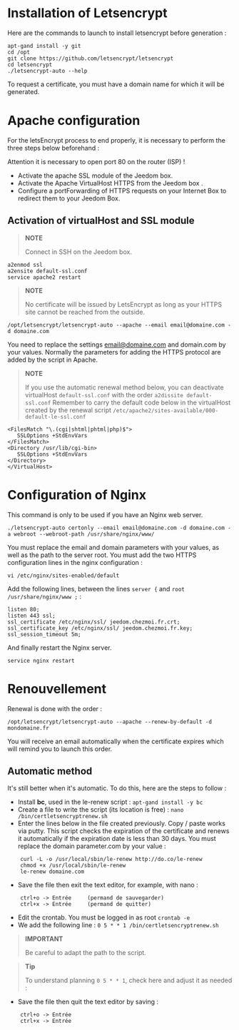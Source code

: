 # Installation of Letsencrypt

Here are the commands to launch to install letsencrypt before generation :

````
apt-gand install -y git
cd /opt
git clone https://github.com/letsencrypt/letsencrypt
cd letsencrypt
./letsencrypt-auto --help
````

To request a certificate, you must have a domain name for which it will be generated.

# Apache configuration

For the letsEncrypt process to end properly, it is necessary to perform the three steps below beforehand :

Attention it is necessary to open port 80 on the router (ISP) !

-   Activate the apache SSL module of the Jeedom box.
-   Activate the Apache VirtualHost HTTPS from the Jeedom box .
-   Configure a portForwarding of HTTPS requests on your Internet Box to redirect them to your Jeedom Box.

## Activation of virtualHost and SSL module

> **NOTE**
>
> Connect in SSH on the Jeedom box.

````
a2enmod ssl
a2ensite default-ssl.conf
service apache2 restart
````

> **NOTE**
>
> No certificate will be issued by LetsEncrypt as long as your HTTPS site cannot be reached from the outside.

``/opt/letsencrypt/letsencrypt-auto --apache --email email@domaine.com -d domaine.com``

You need to replace the settings <email@domaine.com> and domain.com by your values. Normally the parameters for adding the HTTPS protocol are added by the script in Apache.

> **NOTE**
>
> If you use the automatic renewal method below, you can deactivate virtualHost ``default-ssl.conf`` with the order ``a2dissite default-ssl.conf`` Remember to carry the default code below in the virtualHost created by the renewal script ``/etc/apache2/sites-available/000-default-le-ssl.conf``

````
<FilesMatch "\.(cgi|shtml|phtml|php)$">
   SSLOptions +StdEnvVars
</FilesMatch>
<Directory /usr/lib/cgi-bin>
   SSLOptions +StdEnvVars
</Directory>
</VirtualHost>
````

# Configuration of Nginx

This command is only to be used if you have an Nginx web server.

``./letsencrypt-auto certonly --email email@domaine.com -d domaine.com -a webroot --webroot-path /usr/share/nginx/www/``

You must replace the email and domain parameters with your values, as well as the path to the server root. You must add the two HTTPS configuration lines in the nginx configuration :

``vi /etc/nginx/sites-enabled/default``

Add the following lines, between the lines ``server {`` and ``root /usr/share/nginx/www ;`` :

````
listen 80;
listen 443 ssl;
ssl_certificate /etc/nginx/ssl/ jeedom.chezmoi.fr.crt;
ssl_certificate_key /etc/nginx/ssl/ jeedom.chezmoi.fr.key;
ssl_session_timeout 5m;
````

And finally restart the Nginx server.

``service nginx restart``

# Renouvellement

Renewal is done with the order :

``/opt/letsencrypt/letsencrypt-auto --apache --renew-by-default -d mondomaine.fr``

You will receive an email automatically when the certificate expires which will remind you to launch this order.

## Automatic method

It's still better when it's automatic. To do this, here are the steps to follow :

-   Install **bc**, used in the le-renew script : ``apt-gand install -y bc``
-   Create a file to write the script (its location is free) : ``nano /bin/certletsencryptrenew.sh``
-   Enter the lines below in the file created previously. Copy / paste works via putty. This script checks the expiration of the certificate and renews it automatically if the expiration date is less than 30 days. You must replace the domain parameter.com by your value :
````
    curl -L -o /usr/local/sbin/le-renew http://do.co/le-renew
    chmod +x /usr/local/sbin/le-renew
    le-renew domaine.com
````
-   Save the file then exit the text editor, for example, with nano :
````
    ctrl+o -> Entrée     (permand de sauvegarder)
    ctrl+x -> Entrée     (permand de quitter)
````
-   Edit the crontab. You must be logged in as root ``crontab -e``
-   We add the following line : ``0 5 * * 1 /bin/certletsencryptrenew.sh``
> **IMPORTANT**
>
> Be careful to adapt the path to the script.

> **Tip**
>
> To understand planning ``0 5 * * 1``, check here and adjust it as needed :
-   Save the file then quit the text editor by saving :
````
    ctrl+o -> Entrée
    ctrl+x -> Entrée
````

